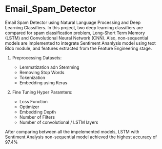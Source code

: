 # Email_Spam_Detector
Email Spam Detector using Natural Language Processing and Deep Learning Classifiers.
In this project, two deep learning classifiers are compared for spam classification problem, Long-Short Term Memory (LSTM) and Convolutional Neural Network (CNN).
Also, non-sequential models are implemented to integrate Sentiment Ananlysis model using text Blob module, and features extracted from the Feature Engineering stage.

1. Preprocessing Datasets:
    - Lemmatization adn Stemming
    - Removing Stop Words
    - Tokenization
    - Embedding using Keras

2. Fine Tuning Hyper Paramters:
    - Loss Function
    - Optimizer
    - Embedding Depth
    - Number of Filters
    - Number of convolutional / LSTM layers

After comparing between all the impelemented models, LSTM with Sentiment Analysis non-sequential model achieved the highest accuracy of 97.4%
